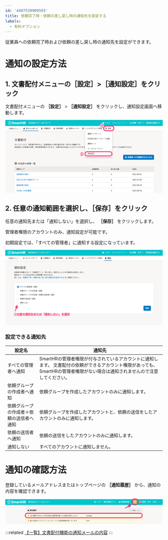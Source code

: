 ```yaml
---
id: '4407530909593'
title: 依頼完了時・依頼の差し戻し時の通知先を設定する
labels:
  - 有料オプション
---
```

従業員への依頼完了時および依頼の差し戻し時の通知先を設定ができます。

# 通知の設定方法

## 1\. 文書配付メニューの［設定］>［通知設定］をクリック

文書配付メニューの **［設定］** \> **［通知設定］** をクリックし、通知設定画面へ移動します。

![](./00_SmartHR_____.png)

## 2\. 任意の通知範囲を選択し、［保存］をクリック

任意の通知先または「通知しない」を選択し、 **［保存］** をクリックします。

管理者権限のアカウントのみ、通知設定が可能です。

初期設定では、「すべての管理者」に通知する設定になっています。

![](./01_SmartHR_____.png)

### 設定できる通知先

| **設定名** | **通知先** |
| --- | --- |
| すべての管理者へ通知 |   SmartHRの管理者権限が付与されているアカウントに通知します。  文書配付の依頼ができるアカウント権限があっても、SmartHRの管理者権限がない場合は通知されませんので注意してください。   |
| 依頼グループの作成者へ通知 |   依頼グループを作成したアカウントのみに通知します。   |
| 依頼グループの作成者＋依頼の送信者へ通知 |   依頼グループを作成したアカウントと、依頼の送信をしたアカウントのみに通知します。   |
| 依頼の送信者へ通知 |   依頼の送信をしたアカウントのみに通知します。   |
| 通知しない | すべてのアカウントに通知しません。 |

# 通知の確認方法

登録しているメールアドレスまたはトップページの **［通知履歴］** から、通知の内容を確認できます。

![](./_______SmartHR____________.png)

:::related
[【一覧】文書配付機能の通知メールの内容](https://knowledge.smarthr.jp/hc/ja/articles/360035821993)
:::
